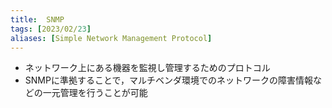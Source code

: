 ```yaml
---
title:  SNMP
tags: [2023/02/23]
aliases: [Simple Network Management Protocol]
---
```


- ネットワーク上にある機器を監視し管理するためのプロトコル
- SNMPに準拠することで，マルチベンダ環境でのネットワークの障害情報などの一元管理を行うことが可能